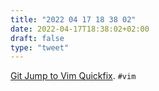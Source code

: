 ```yaml
---
title: "2022 04 17 18 38 02"
date: 2022-04-17T18:38:02+02:00
draft: false
type: "tweet"
---
```


[Git Jump to Vim Quickfix](https://evantravers.com/articles/2022/04/14/git-jump-to-vim-quickfix/). `#vim`
